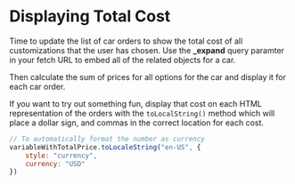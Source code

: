 # Displaying Total Cost

Time to update the list of car orders to show the total cost of all customizations that the user has chosen. Use the **_expand** query paramter in your fetch URL to embed all of the related objects for a car.

Then calculate the sum of prices for all options for the car and display it for each car order.

If you want to try out something fun, display that cost on each HTML representation of the orders with the `toLocalString()` method which will place a dollar sign, and commas in the correct location for each cost.

```js
// To automatically format the number as currency
variableWithTotalPrice.toLocaleString("en-US", {
    style: "currency",
    currency: "USD"
})
```
